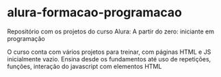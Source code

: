# alura-formacao-programacao
Repositório com os projetos do curso Alura: A partir do zero: iniciante em programação

O curso conta com vários projetos para treinar, com páginas HTML e JS inicialmente vazio.
Ensina desde os fundamentos até uso de repetições, funções, interação do javascript com elementos HTML
